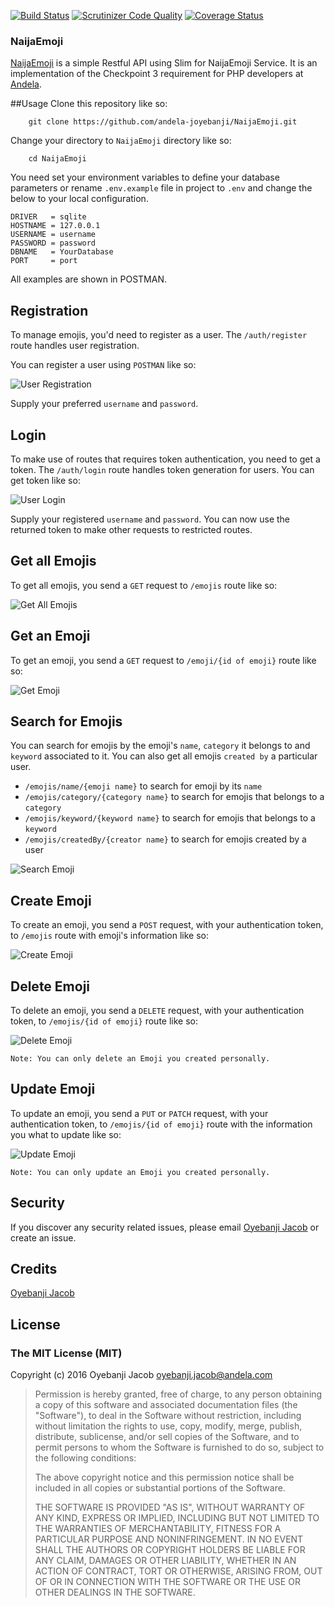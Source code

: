
[![Build Status](https://travis-ci.org/andela-joyebanji/NaijaEmoji.svg?branch=develop)](https://travis-ci.org/andela-joyebanji/NaijaEmoji) [![Scrutinizer Code Quality](https://scrutinizer-ci.com/g/andela-joyebanji/NaijaEmoji/badges/quality-score.png?b=develop)](https://scrutinizer-ci.com/g/andela-joyebanji/NaijaEmoji/?branch=develop) [![Coverage Status](https://coveralls.io/repos/github/andela-joyebanji/NaijaEmoji/badge.svg?branch=develop)](https://coveralls.io/github/andela-joyebanji/NaijaEmoji?branch=develop)

### NaijaEmoji
[NaijaEmoji](http://naijaemoji.readthedocs.org/en/latest/) is a simple Restful API using Slim for NaijaEmoji Service. It is an implementation of the Checkpoint 3 requirement for PHP developers at [Andela](http://andela.com).

##Usage
Clone this repository like so:

```
    git clone https://github.com/andela-joyebanji/NaijaEmoji.git
```

Change your directory to `NaijaEmoji` directory like so:

```
    cd NaijaEmoji
```

You need set your environment variables to define your database parameters or rename `.env.example` file in project to `.env` and change the below to your local configuration.

    DRIVER   = sqlite
    HOSTNAME = 127.0.0.1
    USERNAME = username
    PASSWORD = password
    DBNAME   = YourDatabase
    PORT     = port

All examples are shown in POSTMAN.

## Registration

To manage emojis, you'd need to register as a user. The `/auth/register` route handles user registration. 
 
You can register a user using `POSTMAN` like so:

![User Registration](screenshots/user_registration.png "User Registration")

Supply your preferred `username` and `password`.

## Login
To make use of routes that requires token authentication, you need to get a token. The `/auth/login` route handles token generation for users. 
You can get token like so:

![User Login](screenshots/user_login.png "User Login")

Supply your registered `username` and `password`. You can now use the returned token to make other requests to restricted routes.

## Get all Emojis
To get all emojis, you send a `GET` request to `/emojis` route like so:

![Get All Emojis](screenshots/get_all_emojis.png "Get All Emojis")

## Get an Emoji
To get an emoji, you send a `GET` request to `/emoji/{id of emoji}` route like so:

![Get Emoji](screenshots/get_emoji.png "Get Emoji")

## Search for Emojis
You can search for emojis by the emoji's `name`, `category` it belongs to and `keyword` associated to it. You can also get all emojis `created by` a particular user.  
* `/emojis/name/{emoji name}` to search for emoji by its `name`
* `/emojis/category/{category name}` to search for emojis that belongs to a `category`
* `/emojis/keyword/{keyword name}` to search for emojis that belongs to a `keyword`
* `/emojis/createdBy/{creator name}` to search for emojis created by a user

![Search Emoji](screenshots/search_emoji.png "Search Emoji")

## Create Emoji
To create an emoji, you send a `POST` request, with your authentication token, to `/emojis` route with emoji's information like so:

![Create Emoji](screenshots/create_emoji.png "Create Emoji")

## Delete Emoji
To delete an emoji, you send a `DELETE` request, with your authentication token, to `/emojis/{id of emoji}` route like so:

![Delete Emoji](screenshots/delete_emoji.png "Delete Emoji")

`Note: You can only delete an Emoji you created personally.`

## Update Emoji
To update an emoji, you send a `PUT` or `PATCH` request, with your authentication token, to `/emojis/{id of emoji}` route with the information you what to update like so:

![Update Emoji](screenshots/update_emoji.png "Update Emoji")

`Note: You can only update an Emoji you created personally.`


## Security

If you discover any security related issues, please email [Oyebanji Jacob](oyebanji.jacob@andela.com) or create an issue.

## Credits

[Oyebanji Jacob](https://github.com/andela-joyebanji)

## License

### The MIT License (MIT)

Copyright (c) 2016 Oyebanji Jacob <oyebanji.jacob@andela.com>

> Permission is hereby granted, free of charge, to any person obtaining a copy
> of this software and associated documentation files (the "Software"), to deal
> in the Software without restriction, including without limitation the rights
> to use, copy, modify, merge, publish, distribute, sublicense, and/or sell
> copies of the Software, and to permit persons to whom the Software is
> furnished to do so, subject to the following conditions:
>
> The above copyright notice and this permission notice shall be included in
> all copies or substantial portions of the Software.
>
> THE SOFTWARE IS PROVIDED "AS IS", WITHOUT WARRANTY OF ANY KIND, EXPRESS OR
> IMPLIED, INCLUDING BUT NOT LIMITED TO THE WARRANTIES OF MERCHANTABILITY,
> FITNESS FOR A PARTICULAR PURPOSE AND NONINFRINGEMENT. IN NO EVENT SHALL THE
> AUTHORS OR COPYRIGHT HOLDERS BE LIABLE FOR ANY CLAIM, DAMAGES OR OTHER
> LIABILITY, WHETHER IN AN ACTION OF CONTRACT, TORT OR OTHERWISE, ARISING FROM,
> OUT OF OR IN CONNECTION WITH THE SOFTWARE OR THE USE OR OTHER DEALINGS IN
> THE SOFTWARE.

